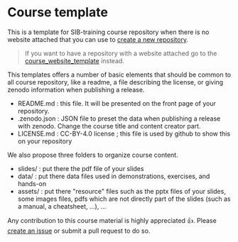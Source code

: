 # Course template

This is a template for SIB-training course repository when there is no website attached that you can use to [create a new repository](https://docs.github.com/en/repositories/creating-and-managing-repositories/creating-a-repository-from-a-template).

> If you want to have a repository with a website attached go to the [course_website_template](https://github.com/sib-swiss/course_website_template) instead.

This templates offers a number of basic elements that should be common to all course repository, 
like a readme, a file describing the license, or giving zenodo information when publishing a release.

 * README.md    : this file. It will be presented on the front page of your repository.
 * .zenodo.json : JSON file to preset the data when publishing a release with zenodo. Change the course title and content creator part.
 * LICENSE.md   : CC-BY-4.0 license ; this file is used by github to show this on your repository



We also propose three folders to organize course content.

 * slides/ : put there the pdf file of your slides
 * data/   : put there data files used in demonstrations, exercises, and hands-on
 * assets/ : put there "resource" files such as the pptx files of your slides, some images files, pdfs which are not directly part of the slides (such as a manual, a cheatsheet, ...), ...



Any contribution to this course material is highly appreciated 👍. 
Please [create an issue](https://github.com/sib-swiss/course_template/issues) or submit a pull request to do so.

